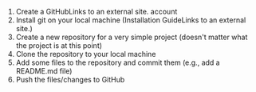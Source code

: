1. Create a GitHubLinks to an external site. account
2. Install git on your local machine (Installation GuideLinks to an external site.)
3. Create a new repository for a very simple project (doesn't matter what the project is at this point)
4. Clone the repository to your local machine
5. Add some files to the repository and commit them (e.g., add a README.md file)
6. Push the files/changes to GitHub